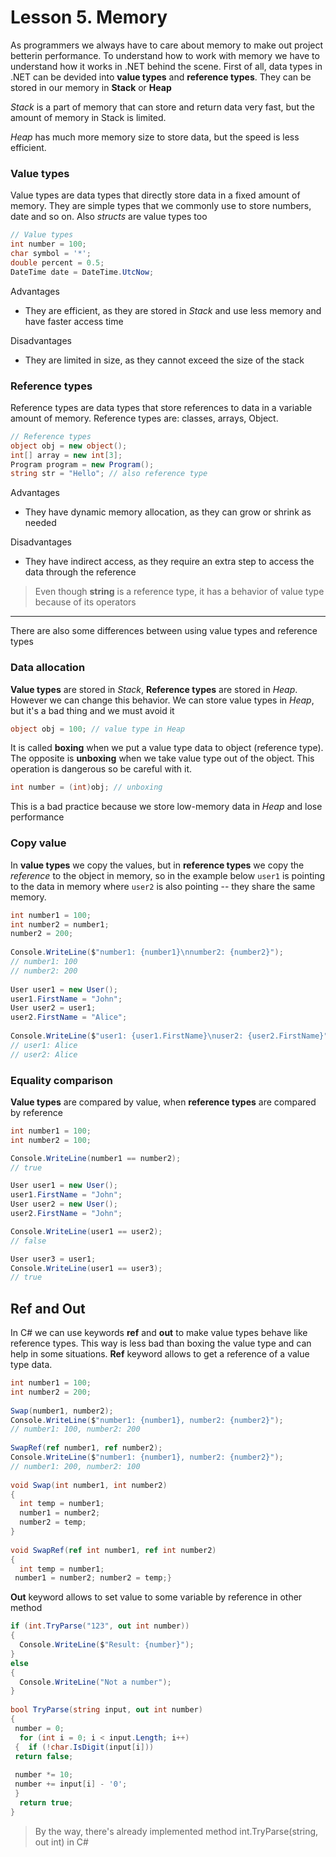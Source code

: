 # Lesson 5. Memory

As programmers we always have to care about memory to make out project betterin performance. To understand how to work with memory we have to understand how it works in .NET behind the scene. First of all, data types in .NET can be devided into **value types** and **reference types**. They can be stored in our memory in **Stack** or **Heap**

_Stack_ is a part of memory that can store and return data very fast, but the amount of memory in Stack is limited.

_Heap_ has much more memory size to store data, but the speed is less efficient. 

### Value types
Value types are data types that directly store data in a fixed amount of memory. They are simple types that we commonly use to store numbers, date and so on. Also _structs_ are value types too

```C#
// Value types  
int number = 100;  
char symbol = '*';  
double percent = 0.5;  
DateTime date = DateTime.UtcNow;
```

Advantages
- They are efficient, as they are stored in _Stack_ and use less memory and have faster access time

Disadvantages
- They are limited in size, as they cannot exceed the size of the stack



### Reference types

Reference types are data types that store references to data in a variable amount of memory. Reference types are: classes, arrays, Object.

```C#
// Reference types  
object obj = new object();  
int[] array = new int[3];  
Program program = new Program();  
string str = "Hello"; // also reference type
```


Advantages
- They have dynamic memory allocation, as they can grow or shrink as needed

Disadvantages
- They have indirect access, as they require an extra step to access the data through the reference

> Even though **string** is a reference type, it has a behavior of value type because of its operators

---

There are also some differences between using value types and reference types


### Data allocation

**Value types**  are stored in _Stack_, **Reference types** are stored in _Heap_. However we can change this behavior. We can store value types in _Heap_, but it's a bad thing and we must avoid it

```C#
object obj = 100; // value type in Heap
```

It is called **boxing** when we put a value type data to object (reference type). The opposite is **unboxing** when we take value type out of the object. This operation is dangerous so be careful with it.

```C#
int number = (int)obj; // unboxing
```

This is a bad practice because we store low-memory data in _Heap_ and lose performance

### Copy value

In **value types** we copy the values, but in **reference types** we copy the _reference_ to the object in memory, so in the example below ``user1`` is pointing to the data in memory where ``user2`` is also pointing -- they share the same memory.

```C#
int number1 = 100;  
int number2 = number1;  
number2 = 200;  
  
Console.WriteLine($"number1: {number1}\nnumber2: {number2}");  
// number1: 100  
// number2: 200  
  
User user1 = new User();  
user1.FirstName = "John";  
User user2 = user1;  
user2.FirstName = "Alice";  
  
Console.WriteLine($"user1: {user1.FirstName}\nuser2: {user2.FirstName}");  
// user1: Alice  
// user2: Alice
```

### Equality comparison

**Value types** are compared by value, when **reference types** are compared by reference

```C#
int number1 = 100;
int number2 = 100;

Console.WriteLine(number1 == number2);
// true

User user1 = new User();
user1.FirstName = "John";
User user2 = new User();
user2.FirstName = "John";

Console.WriteLine(user1 == user2);
// false

User user3 = user1;
Console.WriteLine(user1 == user3);
// true
```

## Ref and Out

In C# we can use keywords **ref** and **out** to make value types behave like reference types. This way is less bad than boxing the value type and can help in some situations.
**Ref** keyword allows to get a reference of a value type data.

```C#
int number1 = 100;  
int number2 = 200;  
  
Swap(number1, number2);  
Console.WriteLine($"number1: {number1}, number2: {number2}");  
// number1: 100, number2: 200  
  
SwapRef(ref number1, ref number2);  
Console.WriteLine($"number1: {number1}, number2: {number2}");  
// number1: 200, number2: 100  
  
void Swap(int number1, int number2)  
{  
  int temp = number1;  
  number1 = number2;  
  number2 = temp;  
}  
  
void SwapRef(ref int number1, ref int number2)  
{  
  int temp = number1;  
 number1 = number2; number2 = temp;}
```

**Out** keyword allows to set value to some variable by reference in other method

```C#
if (int.TryParse("123", out int number))  
{  
  Console.WriteLine($"Result: {number}");  
}  
else  
{  
  Console.WriteLine("Not a number");  
}  
  
bool TryParse(string input, out int number)  
{  
 number = 0;  
  for (int i = 0; i < input.Length; i++)  
 {  if (!char.IsDigit(input[i]))   
 return false;  
  
 number *= 10;  
 number += input[i] - '0';  
 }  
  return true;  
}
```

> By the way, there's already implemented method int.TryParse(string, out int) in C#